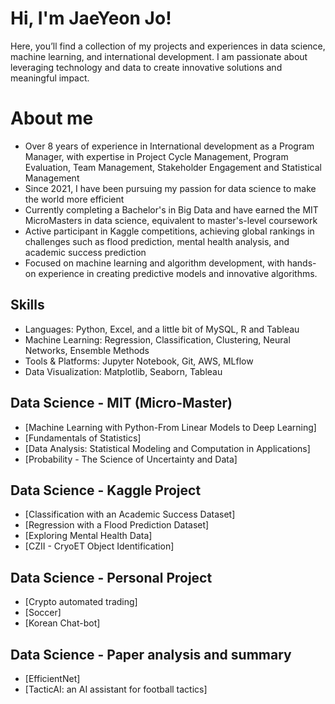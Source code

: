 
# Hi, I'm JaeYeon Jo!
Here, you’ll find a collection of my projects and experiences in data science, machine learning, and international development. I am passionate about leveraging technology and data to create innovative solutions and meaningful impact.

# About me 
- Over 8 years of experience in International development as a Program Manager, with expertise in Project Cycle Management, Program Evaluation, Team Management, Stakeholder Engagement and Statistical Management
- Since 2021, I have been pursuing my passion for data science to make the world more efficient
- Currently completing a Bachelor's in Big Data and have earned the MIT MicroMasters in data science, equivalent to master's-level coursework
- Active participant in Kaggle competitions, achieving global rankings in challenges such as flood prediction, mental health analysis, and academic success prediction
- Focused on machine learning and algorithm development, with hands-on experience in creating predictive models and innovative algorithms.

## Skills
- Languages: Python, Excel, and a little bit of MySQL, R and Tableau
- Machine Learning: Regression, Classification, Clustering, Neural Networks, Ensemble Methods
- Tools & Platforms: Jupyter Notebook, Git, AWS, MLflow
- Data Visualization: Matplotlib, Seaborn, Tableau
  
## Data Science - MIT (Micro-Master) 
- [Machine Learning with Python-From Linear Models to Deep Learning]
- [Fundamentals of Statistics]
- [Data Analysis: Statistical Modeling and Computation in Applications]
- [Probability - The Science of Uncertainty and Data] 

## Data Science - Kaggle Project 
- [Classification with an Academic Success Dataset]
- [Regression with a Flood Prediction Dataset]
- [Exploring Mental Health Data]
- [CZII - CryoET Object Identification] 

## Data Science - Personal Project 
- [Crypto automated trading]
- [Soccer]
- [Korean Chat-bot]

## Data Science - Paper analysis and summary
- [EfficientNet]
- [TacticAI: an AI assistant for football tactics]
